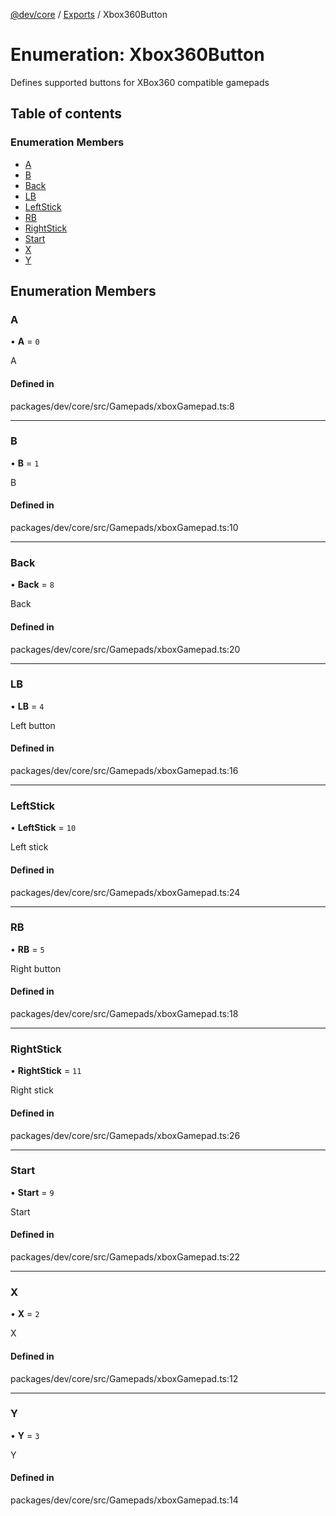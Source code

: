 [@dev/core](../README.md) / [Exports](../modules.md) / Xbox360Button

# Enumeration: Xbox360Button

Defines supported buttons for XBox360 compatible gamepads

## Table of contents

### Enumeration Members

- [A](Xbox360Button.md#a)
- [B](Xbox360Button.md#b)
- [Back](Xbox360Button.md#back)
- [LB](Xbox360Button.md#lb)
- [LeftStick](Xbox360Button.md#leftstick)
- [RB](Xbox360Button.md#rb)
- [RightStick](Xbox360Button.md#rightstick)
- [Start](Xbox360Button.md#start)
- [X](Xbox360Button.md#x)
- [Y](Xbox360Button.md#y)

## Enumeration Members

### A

• **A** = ``0``

A

#### Defined in

packages/dev/core/src/Gamepads/xboxGamepad.ts:8

___

### B

• **B** = ``1``

B

#### Defined in

packages/dev/core/src/Gamepads/xboxGamepad.ts:10

___

### Back

• **Back** = ``8``

Back

#### Defined in

packages/dev/core/src/Gamepads/xboxGamepad.ts:20

___

### LB

• **LB** = ``4``

Left button

#### Defined in

packages/dev/core/src/Gamepads/xboxGamepad.ts:16

___

### LeftStick

• **LeftStick** = ``10``

Left stick

#### Defined in

packages/dev/core/src/Gamepads/xboxGamepad.ts:24

___

### RB

• **RB** = ``5``

Right button

#### Defined in

packages/dev/core/src/Gamepads/xboxGamepad.ts:18

___

### RightStick

• **RightStick** = ``11``

Right stick

#### Defined in

packages/dev/core/src/Gamepads/xboxGamepad.ts:26

___

### Start

• **Start** = ``9``

Start

#### Defined in

packages/dev/core/src/Gamepads/xboxGamepad.ts:22

___

### X

• **X** = ``2``

X

#### Defined in

packages/dev/core/src/Gamepads/xboxGamepad.ts:12

___

### Y

• **Y** = ``3``

Y

#### Defined in

packages/dev/core/src/Gamepads/xboxGamepad.ts:14
